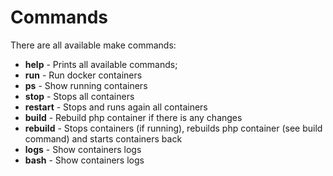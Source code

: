 # Commands

There are all available make commands:
* **help** - Prints all available commands;
* **run** - Run docker containers
* **ps** - Show running containers
* **stop** - Stops all containers
* **restart** - Stops and runs again all containers
* **build** - Rebuild php container if there is any changes
* **rebuild** - Stops containers (if running), rebuilds php container (see build command) and starts containers back
* **logs** - Show containers logs
* **bash** - Show containers logs
